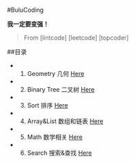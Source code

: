 #BuluCoding

**我一定要变强！**

> From [lintcode] [leetcode] [topcoder]

##目录

* 1. Geometry 几何 [Here](https://github.com/zzzvvvxxxd/BuluCoding/blob/master/Geometry/index.md)
* 2. Binary Tree 二叉树 [Here](https://github.com/zzzvvvxxxd/BuluCoding/blob/master/BinaryTree/index.md)
* 3. Sort 排序 [Here](https://github.com/zzzvvvxxxd/BuluCoding/blob/master/Sort/index.md)
* 4. Array&List 数组和链表 [Here](https://github.com/zzzvvvxxxd/BuluCoding/blob/master/Array%26List/index.md)
* 5. Math 数学相关 [Here](https://github.com/zzzvvvxxxd/BuluCoding/blob/master/Math/index.md)
* 6. Search 搜索&查找 [Here](https://github.com/zzzvvvxxxd/BuluCoding/blob/master/Search/index.md)
